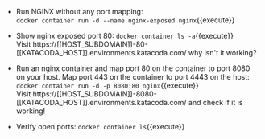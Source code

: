 - Run NGINX without any port mapping:  
```docker container run -d --name nginx-exposed nginx```{{execute}}

- Show nginx exposed port 80:
```docker container ls -a```{{execute}}  
Visit https://[[HOST_SUBDOMAIN]]-80-[[KATACODA_HOST]].environments.katacoda.com/ why isn't it working?

- Run an nginx container and map port 80 on the container to port 8080 on your host. Map port 443 on the container to port 4443 on the host:
```docker container run -d -p 8080:80 nginx```{{execute}}  
Visit https://[[HOST_SUBDOMAIN]]-8080-[[KATACODA_HOST]].environments.katacoda.com/ and check if it is working!  

- Verify open ports:
```docker container ls```{{execute}}